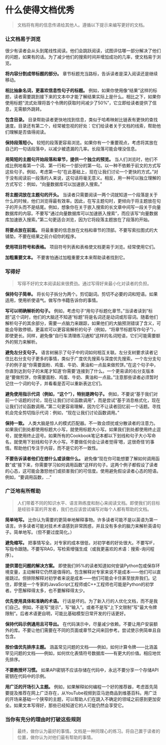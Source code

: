# 什么使得文档优秀

> 文档将有用的信息传递给其他人。遵循以下提示来编写更好的文档。

### 让文档易于浏览

很少有读者会从头到尾线性阅读。他们会跳跃阅读，试图评估哪一部分解决了他们的问题，如果有的话。为了减少他们的搜索时间并增加成功的几率，使文档易于浏览。


**将内容分割成带标题的部分。** 章节标题充当路标，告诉读者是深入阅读还是继续移动。

**相比抽象名词，更喜欢信息性句子的标题。** 例如，如果你使用像“结果”这样的标题，读者需要跳到接下来的文本中才能了解结果实际上是什么。相比之下，如果你使用标题“流式处理将首个令牌的获取时间减少了50%”，它立即给读者提供了信息，无需额外跳转。

**包含目录。** 目录帮助读者更快地找到信息，类似于哈希映射比链表有更快的查找速度。目录还有第二个，经常被忽视的好处：它们给读者关于文档的线索，帮助他们理解是否值得阅读。

**保持段落短小。** 较短的段落更容易浏览。如果你有一个重要观点，考虑将其放在自己的一句话段落中，以减少被遗漏的几率。长段落可能会埋没信息。

**用简短的主题句开始段落和章节，提供一个独立的预览。** 当人们浏览时，他们不成比例地看第一个词、第一行和一个部分的第一句。以一种不依赖于前文的方式写这些句子。例如，考虑第一句“在此基础上，现在让我们讨论一个更快的方式。”对于没有阅读前一段落的人来说，这句话将毫无意义。相反，用一种可以独立理解的方式写它：例如，“向量数据库可以加速嵌入搜索。”

**将主题词放在主题句的开头。** 当读者只需要阅读一两个词就知道一个段落是关于什么的时候，他们浏览得最有效率。因此，在写主题句时，更倾向于将主题放在句子的开头而不是结尾。例如，想象你在关于嵌入搜索的长文章中间写一段关于向量数据库的内容。不要写“通过向量数据库可以加速嵌入搜索”，而应该写“向量数据库加速嵌入搜索。”第二句更适合浏览，因为它将段落主题放在了段落的开始。

**将要点放在前面。** 将最重要的信息放在文档和章节的顶部。不要写索拉图式的大铺垫。不要在结果之前介绍你的程序。

**使用项目符号和表格。** 项目符号列表和表格使文档更易于浏览。经常使用它们。

**加粗重要文本。** 不要害怕通过加粗重要文本来帮助读者找到它。

### 写得好

> 写得不好的文本阅读起来很费劲。通过写得好来最小化对读者的负担。

**保持句子简单。** 将长句子拆分为两个。剪切副词。剪切不必要的词和短语。如果适用，使用祈使语气。做写作书籍告诉你的事情。

**写可以明确解析的句子。** 例如，考虑句子“用句子标题化章节。”当读者读到“标题”这个词时，他们的大脑还不知道“标题”将是名词还是动词或形容词。随着他们解析句子的其余部分，需要一点脑力来跟踪，如果他们的大脑预测错误了含义，可能会导致停顿。更喜欢可以更容易解析的句子（例如，“将章节标题写作句子”），即使更长。同样，避免像“自行车清理练习通知”这样的名词短语，它们可能需要额外的努力来解析。

**避免左分支句子。** 语言树展示了句子中的词如何相互关联。左分支树要求读者记住比右分支句子更多的事情，类似于广度优先搜索与深度优先搜索。一个左分支句子的例子是“你需要面粉、鸡蛋、牛奶、黄油和一点盐来做煎饼。”在这个句子中，你直到达到句子的末尾才知道‘你需要’连接到了什么。一个更易读的右分支版本是“要做煎饼，你需要面粉、鸡蛋、牛奶、黄油和一点盐。”注意那些读者必须暂时记住一个词的句子，并看看是否可以重新表达它们。

**避免使用指示代词（例如，“这个”），特别是跨句子。** 例如，不要说“基于我们对前一个话题的讨论，现在让我们讨论函数调用”，而是尝试“基于消息格式化，现在让我们讨论函数调用。”第二句更容易理解，因为它不让读者回忆前一个话题。寻找机会完全剪切指示代词：例如，“现在让我们讨论函数调用。”

**保持一致。** 人类大脑是惊人的模式匹配器。不一致会烦扰或分散读者的注意力。如果我们到处都使用标题大小写，就使用标题大小写。如果我们到处都使用终止逗号，就使用终止逗号。如果所有的Cookbook笔记本都以下划线和句子大小写命名，就使用下划线和句子大小写。不要做任何会让读者觉得‘嗯，这很奇怪’的事情。帮助他们专注于内容，而不是它的不一致性。

**不要告诉读者他们在想什么或该做什么。** 避免像“现在你可能想要了解如何调用函数”或“接下来，你需要学习如何调用函数”这样的句子。这两个例子都假设了读者的心态，这可能会激怒他们或损害我们的可信度。使用避免假设读者心态的短语。例如，“要调用函数，…”

### 广泛地有所帮助

> 人们带着不同的知识水平、语言熟练度和耐心来阅读文档。即使我们的目标是经验丰富的开发者，我们也应该尝试编写对每个人都有帮助的文档。

**简单地写。** 比你认为需要的更简单地解释事物。许多读者可能不是以英语为第一语言。许多读者可能对技术术语感到非常困惑，并且没有多余的脑力来解析英语句子。简单地写。（但不要过度简化。）

**避免缩写。** 把事情写全。对专家的成本很低，对初学者的好处很大。不要写IF，写指令跟随。不要写RAG，写检索增强生成（或我更喜欢的术语：搜索-询问程序）。

**提供潜在问题的解决方案。** 即使我们95%的读者知道如何安装Python包或保存环境变量，主动解释它仍然是值得的。包含解释对专家来说不是成本——他们可以直接跳过。但排除解释对初学者来说是成本——他们可能会卡住甚至放弃我们。记住，即使是一个专家的JavaScript工程师或C++工程师也可能是Python的初学者。宁愿解释得太多，也不要解释得太少。

**优先使用具体和准确的术语。** 行话是坏的。为了新入行的人优化文档，而不是我们自己。例如，不是写“提示”，写“输入”。或者不是写“上下文限制”写“最大令牌限制”。后者术语更自明，可能比基础模型日常开发的行话更好。

**保持代码示例通用且可导出。** 在代码演示中，尽量减少依赖。不要让用户安装额外的库。不要让他们需要在不同的页面或章节之间来回参考。尝试使示例简单且自包含。

**按价值优先排序主题。** 涵盖常见问题的文档——例如，如何计算令牌——比涵盖罕见问题的文档——例如，如何优化表情符号数据库——有更大的价值。相应地优先排序。

**不要教授坏习惯。** 如果API密钥不应该存储在代码中，永远不要分享一个存储API密钥在代码中的示例。

**用广泛的开场引入主题。** 例如，如果解释如何编程一个好的推荐器，考虑首先简要提及推荐在网上广泛存在，从YouTube视频到亚马逊商品到维基百科。用广泛的开场来基础一个狭窄的主题，可以帮助人们在跳入不确定的领域之前感到更加安全。如果文本写得好，那些已经知道它的人可能仍然会享受它。

### 当你有充分的理由时打破这些规则

> 最终，做你认为最好的事情。文档是一种同理心的练习。将自己置于读者的位置，做你认为对他们最有帮助的事情。

